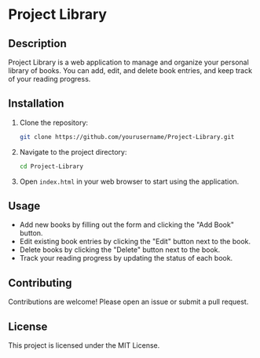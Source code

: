 # Project Library

## Description
Project Library is a web application to manage and organize your personal library of books. You can add, edit, and delete book entries, and keep track of your reading progress.

## Installation
1. Clone the repository:
    ```bash
    git clone https://github.com/yourusername/Project-Library.git
    ```
2. Navigate to the project directory:
    ```bash
    cd Project-Library
    ```
3. Open `index.html` in your web browser to start using the application.

## Usage
- Add new books by filling out the form and clicking the "Add Book" button.
- Edit existing book entries by clicking the "Edit" button next to the book.
- Delete books by clicking the "Delete" button next to the book.
- Track your reading progress by updating the status of each book.

## Contributing
Contributions are welcome! Please open an issue or submit a pull request.

## License
This project is licensed under the MIT License.
